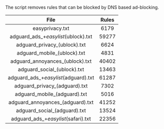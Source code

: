 The script removes rules that can be blocked by DNS based ad-blocking.


| File | Rules |
|:----:|:-----:|
| easyprivacy.txt | 6179 |
| adguard_ads_+_easylist_(ublock).txt | 59277 |
| adguard_privacy_(ublock).txt | 6624 |
| adguard_mobile_(ublock).txt | 4831 |
| adguard_annoyances_(ublock).txt | 40402 |
| adguard_social_(ublock).txt | 13463 |
| adguard_ads_+_easylist_(adguard).txt | 61287 |
| adguard_privacy_(adguard).txt | 7302 |
| adguard_mobile_(adguard).txt | 5016 |
| adguard_annoyances_(adguard).txt | 41252 |
| adguard_social_(adguard).txt | 13524 |
| adguard_ads_+_easylist_(safari).txt | 22356 |